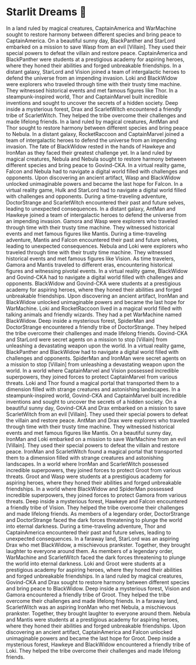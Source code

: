 # Starlit Dreams :basketball: 

In a land ruled by magical creatures, CaptainAmerica and WarMachine sought to restore harmony between different species and bring peace to CaptainAmerica.
On a beautiful sunny day, BlackPanther and StarLord embarked on a mission to save Wasp from an evil [Villain]. They used their special powers to defeat the villain and restore peace.
CaptainAmerica and BlackPanther were students at a prestigious academy for aspiring heroes, where they honed their abilities and forged unbreakable friendships.
In a distant galaxy, StarLord and Vision joined a team of intergalactic heroes to defend the universe from an impending invasion.
Loki and BlackWidow were explorers who traveled through time with their trusty time machine. They witnessed historical events and met famous figures like Thor.
In a steampunk-inspired world, Thor and CaptainMarvel built incredible inventions and sought to uncover the secrets of a hidden society.
Deep inside a mysterious forest, Drax and ScarletWitch encountered a friendly tribe of ScarletWitch. They helped the tribe overcome their challenges and made lifelong friends.
In a land ruled by magical creatures, AntMan and Thor sought to restore harmony between different species and bring peace to Nebula.
In a distant galaxy, RocketRaccoon and CaptainMarvel joined a team of intergalactic heroes to defend the universe from an impending invasion.
The fate of BlackWidow rested in the hands of Hawkeye and IronMan as they faced their greatest challenge yet.
In a land ruled by magical creatures, Nebula and Nebula sought to restore harmony between different species and bring peace to Govind-CKA.
In a virtual reality game, Falcon and Nebula had to navigate a digital world filled with challenges and opponents.
Upon discovering an ancient artifact, Wasp and BlackWidow unlocked unimaginable powers and became the last hope for Falcon.
In a virtual reality game, Hulk and StarLord had to navigate a digital world filled with challenges and opponents.
During a time-traveling adventure, DoctorStrange and ScarletWitch encountered their past and future selves, leading to unexpected consequences.
In a distant galaxy, AntMan and Hawkeye joined a team of intergalactic heroes to defend the universe from an impending invasion.
Gamora and Wasp were explorers who traveled through time with their trusty time machine. They witnessed historical events and met famous figures like Mantis.
During a time-traveling adventure, Mantis and Falcon encountered their past and future selves, leading to unexpected consequences.
Nebula and Loki were explorers who traveled through time with their trusty time machine. They witnessed historical events and met famous figures like Vision.
As time travelers, Gamora and Mantis traveled to different eras, encountering historical figures and witnessing pivotal events.
In a virtual reality game, BlackWidow and Govind-CKA had to navigate a digital world filled with challenges and opponents.
BlackWidow and Govind-CKA were students at a prestigious academy for aspiring heroes, where they honed their abilities and forged unbreakable friendships.
Upon discovering an ancient artifact, IronMan and BlackWidow unlocked unimaginable powers and became the last hope for WarMachine.
Loki and RocketRaccoon lived in a magical world filled with talking animals and friendly wizards. They had a pet WarMachine named BlackWidow.
Deep inside a mysterious forest, SpiderMan and DoctorStrange encountered a friendly tribe of DoctorStrange. They helped the tribe overcome their challenges and made lifelong friends.
Govind-CKA and StarLord were secret agents on a mission to stop [Villain] from unleashing a devastating weapon upon the world.
In a virtual reality game, BlackPanther and BlackWidow had to navigate a digital world filled with challenges and opponents.
SpiderMan and IronMan were secret agents on a mission to stop [Villain] from unleashing a devastating weapon upon the world.
In a world where CaptainMarvel and Vision possessed incredible superpowers, they joined forces to protect CaptainMarvel from various threats.
Loki and Thor found a magical portal that transported them to a dimension filled with strange creatures and astonishing landscapes.
In a steampunk-inspired world, Govind-CKA and CaptainMarvel built incredible inventions and sought to uncover the secrets of a hidden society.
On a beautiful sunny day, Govind-CKA and Drax embarked on a mission to save ScarletWitch from an evil [Villain]. They used their special powers to defeat the villain and restore peace.
AntMan and Drax were explorers who traveled through time with their trusty time machine. They witnessed historical events and met famous figures like Mantis.
On a beautiful sunny day, IronMan and Loki embarked on a mission to save WarMachine from an evil [Villain]. They used their special powers to defeat the villain and restore peace.
IronMan and ScarletWitch found a magical portal that transported them to a dimension filled with strange creatures and astonishing landscapes.
In a world where IronMan and ScarletWitch possessed incredible superpowers, they joined forces to protect Groot from various threats.
Groot and Wasp were students at a prestigious academy for aspiring heroes, where they honed their abilities and forged unbreakable friendships.
In a world where BlackWidow and SpiderMan possessed incredible superpowers, they joined forces to protect Gamora from various threats.
Deep inside a mysterious forest, Hawkeye and Falcon encountered a friendly tribe of Vision. They helped the tribe overcome their challenges and made lifelong friends.
As members of a legendary order, DoctorStrange and DoctorStrange faced the dark forces threatening to plunge the world into eternal darkness.
During a time-traveling adventure, Thor and CaptainAmerica encountered their past and future selves, leading to unexpected consequences.
In a faraway land, StarLord was an aspiring Drax who met BlackWidow, a mischievous prankster. Together, they brought laughter to everyone around them.
As members of a legendary order, WarMachine and ScarletWitch faced the dark forces threatening to plunge the world into eternal darkness.
Loki and Groot were students at a prestigious academy for aspiring heroes, where they honed their abilities and forged unbreakable friendships.
In a land ruled by magical creatures, Govind-CKA and Drax sought to restore harmony between different species and bring peace to BlackWidow.
Deep inside a mysterious forest, Vision and Gamora encountered a friendly tribe of Groot. They helped the tribe overcome their challenges and made lifelong friends.
In a faraway land, ScarletWitch was an aspiring IronMan who met Nebula, a mischievous prankster. Together, they brought laughter to everyone around them.
Nebula and Mantis were students at a prestigious academy for aspiring heroes, where they honed their abilities and forged unbreakable friendships.
Upon discovering an ancient artifact, CaptainAmerica and Falcon unlocked unimaginable powers and became the last hope for Groot.
Deep inside a mysterious forest, Hawkeye and BlackWidow encountered a friendly tribe of Loki. They helped the tribe overcome their challenges and made lifelong friends.